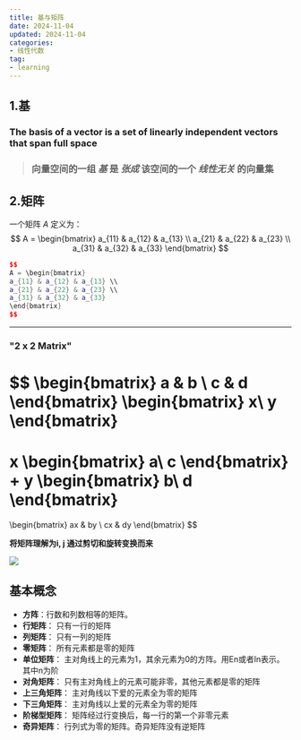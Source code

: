 ```yaml
---
title: 基与矩阵
date: 2024-11-04
updated: 2024-11-04
categories: 
- 线性代数
tag:
- learning
---
```



<!-- toc -->


## 1.基

###   The basis of a vector is a set of linearly independent vectors that span full space 

>  ### 向量空间的一组 ***基*** 是 ***张成*** 该空间的一个 ***线性无关*** 的向量集

 



## 2.矩阵

一个矩阵 $A$ 定义为：
$$
A = \begin{bmatrix}
a_{11} & a_{12} & a_{13} \\
a_{21} & a_{22} & a_{23} \\
a_{31} & a_{32} & a_{33}
\end{bmatrix}
$$



```c++
$$
A = \begin{bmatrix}
a_{11} & a_{12} & a_{13} \\
a_{21} & a_{22} & a_{23} \\
a_{31} & a_{32} & a_{33}
\end{bmatrix}
$$
```



------

### "2 x 2 Matrix"

$$
\begin{bmatrix}
a & b \\
c & d
\end{bmatrix}
\begin{bmatrix}
x\\
y
\end{bmatrix}
=
x
\begin{bmatrix}
a\\
c
\end{bmatrix}
+
y
\begin{bmatrix}
b\\
d
\end{bmatrix}
=
\begin{bmatrix}
ax & by \\
cx & dy
\end{bmatrix}
$$



**将矩阵理解为i, j 通过剪切和旋转变换而来**



![](https://gdlypc.us.kg/linearalgebra/1.png)





## 基本概念

- **方阵**：行数和列数相等的矩阵。
- **行矩阵**： 只有一行的矩阵
- **列矩阵**： 只有一列的矩阵
- **零矩阵**： 所有元素都是零的矩阵
- **单位矩阵**： 主对角线上的元素为1，其余元素为0的方阵。用En或者In表示。其中n为阶
- **对角矩阵**：  只有主对角线上的元素可能非零，其他元素都是零的矩阵
- **上三角矩阵**： 主对角线以下爱的元素全为零的矩阵
- **下三角矩阵**： 主对角线以上爱的元素全为零的矩阵
- **阶梯型矩阵**： 矩阵经过行变换后，每一行的第一个非零元素
- **奇异矩阵**：   行列式为零的矩阵。奇异矩阵没有逆矩阵
